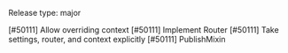 Release type: major

[#50111] Allow overriding context
[#50111] Implement Router
[#50111] Take settings, router, and context explicitly
[#50111] PublishMixin
